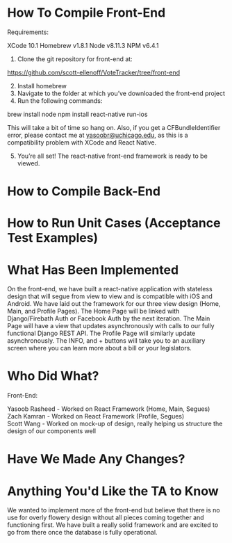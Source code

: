 # How To Compile Front-End #

Requirements:

XCode 10.1
Homebrew v1.8.1
Node v8.11.3
NPM v6.4.1

1. Clone the git repository for front-end at:

https://github.com/scott-ellenoff/VoteTracker/tree/front-end

2. Install homebrew
3. Navigate to the folder at which you’ve downloaded the front-end project
4. Run the following commands:

brew install node
npm install
react-native run-ios

This will take a bit of time so hang on. Also, if you get a CFBundleIdentifier error, please contact me at 
yasoobr@uchicago.edu, as this is a compatibility problem with XCode and React Native. 

5. You’re all set! The react-native front-end framework is ready to be viewed.

# How to Compile Back-End #

# How to Run Unit Cases (Acceptance Test Examples) #

# What Has Been Implemented #

On the front-end, we have built a react-native application with stateless design that will segue from view to view and is 
compatible with iOS and Android. We have laid out the framework for our three view design (Home, Main, and Profile Pages). 
The Home Page will be linked with Django/Firebath Auth or Facebook Auth by the next iteration. The Main Page will have a 
view that updates asynchronously with calls to our fully functional Django REST API. The Profile Page will similarly update 
asynchronously. The INFO, and + buttons will take you to an auxiliary screen where you can learn more about a bill or your 
legislators.

# Who Did What? #

Front-End:

Yasoob Rasheed - Worked on React Framework (Home, Main, Segues) <br />
Zach Kamran - Worked on React Framework (Profile, Segues) <br />
Scott Wang - Worked on mock-up of design, really helping us structure the design of our components well <br />

# Have We Made Any Changes? #

# Anything You'd Like the TA to Know #

We wanted to implement more of the front-end but believe that there is no use for overly flowery design without all pieces 
coming together and functioning first. We have built a really solid framework and are excited to go from there once the 
database is fully operational.
